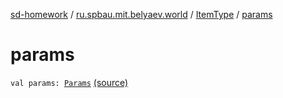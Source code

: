 [sd-homework](../../index.md) / [ru.spbau.mit.belyaev.world](../index.md) / [ItemType](index.md) / [params](.)

# params

`val params: `[`Params`](../-params/index.md) [(source)](https://github.com/StasBel/sd-homework/blob/Roguelike/src/main/kotlin/ru/spbau/mit/belyaev/world/Item.kt#L7)